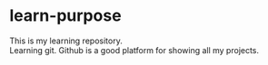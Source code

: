 # learn-purpose
This is my learning repository.
<br>
Learning git.
Github is a good platform for showing all my projects.